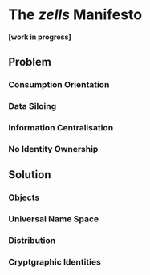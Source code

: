 # The *zells* Manifesto

**[work in progress]**

## Problem

### Consumption Orientation

### Data Siloing

### Information Centralisation

### No Identity Ownership

## Solution

### Objects

### Universal Name Space

### Distribution

### Cryptgraphic Identities
